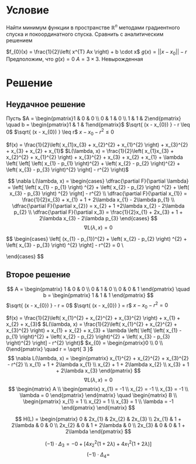 # Условие
Найти минимум функции в пространстве $\mathbb{R}^{n}$ методами градиентного спуска и покоординатного спуска. Сравнить с аналитическим решением

$f_{0}(x) = \frac{1}{2}\left( x^{T} Ax \right) + b \cdot x$
$g(x) = ||x - x_{0}|| - r$
	Предположим, что $g(x) = 0$
$A = 3 \times 3$. Невырожденная

# Решение
## Неудачное решение
Пусть $A = \begin{pmatrix}1 & 0 & 0 \\ 0 & 1 & 0 \\ 1 & 1 & 2\end{pmatrix}  \quad b = \begin{pmatrix}1 & 1 & 1\end{pmatrix}$
$\sqrt{ (x - x_{0}) } - r \leq 0$
$\sqrt{ (x - x_{0}) } \leq r$
$x - x_{0} - r^{2} \leq 0$

$f(x) = \frac{1}{2}\left( x_{1}x_{3} + x_{2}^{2} + x_{1}^{2} \right) + x_{3}^{2} + x_{3} + x_{2} + x_{1}$
$L(\lambda, x) = \frac{1}{2}\left( x_{1}x_{3} + x_{2}^{2} + x_{1}^{2} \right) + x_{3}^{2} + x_{3} + x_{2} + x_{1} + \lambda \left( \left[ \left( x_{1} - p_{1} \right)^{2} + \left( x_{2} - p_{2} \right)^{2} + \left( x_{3} - p_{3} \right)^{2} \right] - r^{2} \right)$

$$
\nabla L(\lambda, x) = \begin{cases}
\dfrac{\partial F}{\partial \lambda} = \left[ \left( x_{1} - p_{1} \right) ^{2} + \left( x_{2} - p_{2} \right) ^{2} + \left( x_{3} - p_{3} \right) ^{2} \right] - r^{2}  \\
\dfrac{\partial F}{\partial x_{1}} = \frac{1}{2}x_{3} + x_{1} + 1 + 2\lambda x_{1} - 2\lambda p_{1} \\
\dfrac{\partial F}{\partial x_{2}} = x_{2} + 1 +2\lambda x_{2} - 2\lambda p_{2} \\
\dfrac{\partial F}{\partial x_3} = \frac{1}{2}x_{1} + 2x_{3} + 1 + 2\lambda x_{3} - 2\lambda p_{3}
\end{cases}
$$
$$
\nabla L(\lambda, x) =  0
$$

$$
\begin{cases}
\left[ (x_{1} - p_{1})^{2} + \left( x_{2} - p_{2} \right) ^{2} + \left( x_{3} - p_{3} \right) ^{2} \right] - r^{2} = 0 \\

\end{cases}
$$

## Второе решение
$$
A = \begin{pmatrix}
1 & 0 & 0 \\
0 & 1 & 0 \\
0 & 0 & 1
\end{pmatrix} \quad b = \begin{pmatrix}
1 & 1 & 1
\end{pmatrix} 
$$
$\sqrt{ (x - x_{0}) } - r = 0$
$\sqrt{ (x - x_{0}) } = r$
$x - x_{0} - r^{2} = 0$

$f(x) = \frac{1}{2}\left( x_{1}^{2} + x_{2}^{2} + x_{3}^{2} \right) + x_{1} + x_{2} + x_{3}$
$L(\lambda, x) =  \frac{1}{2}\left( x_{1}^{2} + x_{2}^{2} + x_{3}^{2} \right) + x_{1} + x_{2} + x_{3} + \lambda \left( \left[ \left( x_{1} - p_{1} \right)^{2} + \left( x_{2} - p_{2} \right)^{2} + \left( x_{3} - p_{3} \right)^{2} \right] - r^{2} \right)$
$x_{0} = \begin{pmatrix}0 \\ 0 \\ 0\end{pmatrix} \quad r = \sqrt{ 3 }$
$$
\nabla L(\lambda, x) = \begin{pmatrix}
x_{1}^{2} + x_{2}^{2} + x_{3}^{2} - r^{2} \\
x_{1} + 1 + 2\lambda x_{1} \\
x_{2} + 1 + 2\lambda x_{2} \\
x_{3} + 1 + 2\lambda x_{3}
\end{pmatrix}
$$
$$
\nabla L(\lambda, x) = 0
$$
$$
\begin{matrix}
A \\
\begin{pmatrix}
x_{1} = -1 \\
x_{2} = -1 \\
x_{3} = -1 \\
\lambda = 0
\end{pmatrix}
\end{matrix} \quad \begin{matrix}
B \\
\begin{pmatrix}
x_{1} = 1 \\
x_{2} = 1 \\
x_{3} = 1 \\
\lambda = -1
\end{pmatrix}
\end{matrix} 
$$

$$
H(L) = \begin{pmatrix}
0 & 2x_{1} & 2x_{2} & 2x_{3} \\
2x_{1} & 1 + 2\lambda & 0 & 0 \\
2x_{2} & 0 & 1 + 2\lambda & 0 \\
2x_{3} & 0 & 0 & 1 + 2\lambda
\end{pmatrix}
$$

$$
\left( -1 \right) \cdot \Delta_{3} = -0 + \left[ 4x_{2}^{2}\left( 1 + 2\lambda \right)  + 4x_{1}^{2} \left( 1 + 2\lambda \right) \right] 
$$
$$
\left( -1 \right) \cdot \Delta_{4} = 
$$